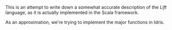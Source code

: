 This is an attempt to write down a somewhat accurate description 
of the *Lift* language, as it is actually implemented in the
Scala framework. 

As an approximation, we're trying to implement the major functions
in Idris.
